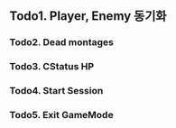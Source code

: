 ## Todo1. Player, Enemy 동기화

### Todo2. Dead montages

### Todo3. CStatus HP

### Todo4. Start Session

### Todo5. Exit GameMode
